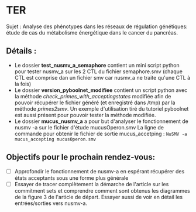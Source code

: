 # TER
Sujet : Analyse des phénotypes dans les réseaux de régulation génétiques: étude de cas du métabolisme énergétique dans le cancer du pancréas.

## Détails :
- Le dossier **test_nusmv_a_semaphore** contient un mini script python pour tester nusmv_a sur les 2 CTL du fichier semaphore.smv (chaque CTL est comprise dan un fichier smv car nusmv_a ne traite qu'une CTL à la fois) 
- Le dossier **version_pyboolnet_modifiee** contient un script python avec la méthode *check_primes_with_acceptingstates* modifiée afin de pouvoir récupérer le fichier généré (et enregistré dans /tmp) par la méthode *primes2smv*.
Un exemple d'utilisation tiré du tutoriel pyboolnet est aussi présent pour pouvoir tester la méthode modifiée.
- Le dossier **mucus_nusmv_a** a pour but d'analyser le fonctionnement de nusmv -a sur le fichier d'étude mucusOperon.smv
La ligne de commande pour obtenir le fichier de sortie mucus_accetping : `NuSMV -a mucus_accepting mucusOperon.smv`

## Objectifs pour le prochain rendez-vous:
- [ ] Approfondir le fonctionnement de nusmv-a en espérant récupérer des états acceptants sous une forme plus générale
- [ ] Essayer de tracer complètement la démarche de l'article sur les commitment sets et comprendre comment sont obtenus les diagrammes de la figure 3 de l'article de départ. Essayer aussi de voir en détail les entrées/sorties vers nusmv-a.
